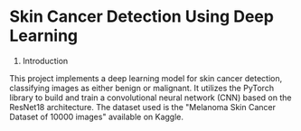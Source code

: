 # Skin Cancer Detection Using Deep Learning

1. Introduction

This project implements a deep learning model for skin cancer detection, classifying images as either benign or malignant. It utilizes the PyTorch library to build and train a convolutional neural network (CNN) based on the ResNet18 architecture. The dataset used is the "Melanoma Skin Cancer Dataset of 10000 images" available on Kaggle.
